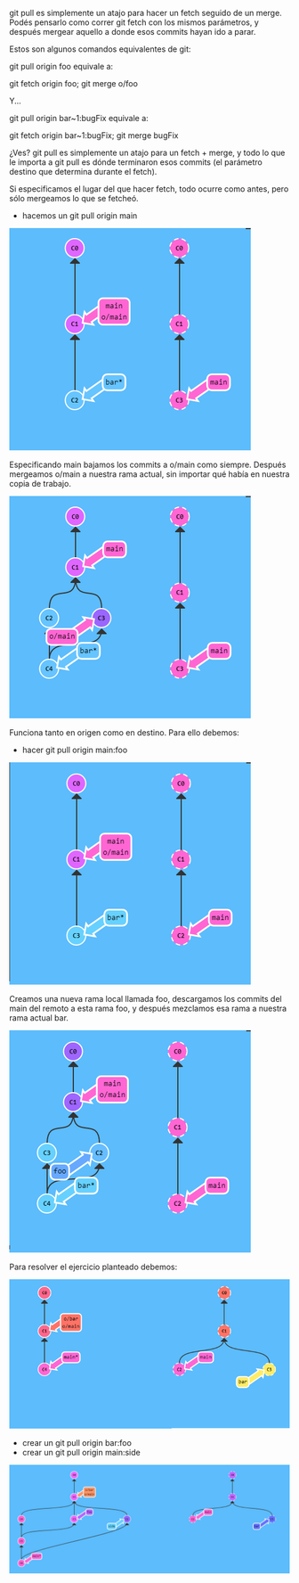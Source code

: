 git pull es simplemente un atajo para hacer un fetch seguido de un merge. Podés pensarlo como correr git fetch con los mismos parámetros, y después mergear aquello a donde esos commits hayan ido a parar.

Estos son algunos comandos equivalentes de git:

git pull origin foo equivale a:

git fetch origin foo; git merge o/foo

Y...

git pull origin bar~1:bugFix equivale a:

git fetch origin bar~1:bugFix; git merge bugFix

¿Ves? git pull es simplemente un atajo para un fetch + merge, y todo lo que le importa a git pull es dónde terminaron esos commits (el parámetro destino que determina durante el fetch).

Si especificamos el lugar del que hacer fetch, todo ocurre como antes, pero sólo mergeamos lo que se fetcheó.

- hacemos un git pull origin main


![image](./img/pp%201.1.png)

Especificando main bajamos los commits a o/main como siempre. Después mergeamos o/main a nuestra rama actual, sin importar qué había en nuestra copia de trabajo.


![image](./img/pp%201.2.png)

Funciona tanto en origen como en destino. Para ello debemos:

- hacer git pull origin main:foo


![image](./img/pp%201.3.png)

Creamos una nueva rama local llamada foo, descargamos los commits del main del remoto a esta rama foo, y después mezclamos esa rama a nuestra rama actual bar.


![image](./img/pp%201.4.png)

Para resolver el ejercicio planteado debemos:


![image](./img/pp%201.5.png)

- crear un git pull origin bar:foo
- crear un git pull origin main:side


![image](./img/pp%201.6.png)
